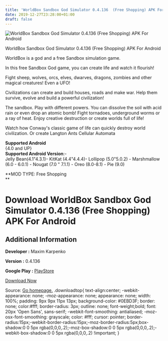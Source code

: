 ```yaml
---
title: 'WorldBox Sandbox God Simulator 0.4.136  (Free Shopping) APK For Android'
date: 2019-12-27T23:28:00+01:00
draft: false
---
```


![WorldBox Sandbox God Simulator 0.4.136  (Free Shopping) APK For Android](https://i0.wp.com/apkhome.net/wp-content/uploads/2019/11/WorldBox-Sandbox-God-Simulator-0.4.136--Free-Shopping.png "WorldBox Sandbox God Simulator 0.4.136  (Free Shopping) APK For Android")

  

WorldBox Sandbox God Simulator 0.4.136  (Free Shopping) APK For Android

WorldBox is a god and a free Sandbox simulation game.

In this free Sandbox God game, you can create life and watch it flourish!

Fight sheep, wolves, orcs, elves, dwarves, dragons, zombies and other magical creatures! Even a UFO!

Civilizations can create and build houses, roads and make war. Help them survive, evolve and build a powerful civilization!

The sandbox. Play with different powers. You can dissolve the soil with acid rain or even drop an atomic bomb! Fight tornadoes, underground worms or a ray of heat. Enjoy creative destruction or create worlds full of life!

Watch how Conway's classic game of life can quickly destroy world civilization. Or create Langton Ants Cellular Automata

**Supported Android**  
{4.0 and UP}  
**Supported Android Version**:-  
Jelly Bean(4.1"4.3.1)- KitKat (4.4"4.4.4)- Lollipop (5.0"5.0.2) - Marshmallow (6.0 - 6.0.1) - Nougat (7.0 " 7.1.1) - Oreo (8.0-8.1) - Pie (9.0)

**MOD TYPE: Free Shopping  
**

Download WorldBox Sandbox God Simulator 0.4.136  (Free Shopping) APK For Android
====================================================================================

Additional Information
----------------------

**Developer :** Maxim Karpenko

**Version :** 0.4.136

**Google Play :** [PlayStore](https://play.google.com/store/apps/details?id=com.mkarpenko.worldbox)

  

[Download Now](https://store4app.co/post/worldbox-sandbox-god-simulator-0-4-136-od-free-shopping-apk-for-android_1574108104)

  
Source: [Go homepage.](https://store4app.co/post/worldbox-sandbox-god-simulator-0-4-136-od-free-shopping-apk-for-android_1574108104) .downloadtop{ text-align:center; -webkit-appearance: none; -moz-appearance: none; appearance: none; width: 100%; padding: 9px 9px 11px 13px; background-color: #0EBD3F; border: none; color:#fff; border-radius: 3px; outline: none; font-weight;bold; font: 20px 'Open Sans', sans-serif; -webkit-font-smoothing: antialiased; -moz-osx-font-smoothing: grayscale; color: #fff; cursor: pointer; border-radius:15px;-webkit-border-radius:15px;-moz-border-radius:5px;box-shadow:0 0 5px rgba(0,0,0,.2);-moz-box-shadow:0 0 5px rgba(0,0,0,.2);-webkit-box-shadow:0 0 5px rgba(0,0,0,.2) !important; }